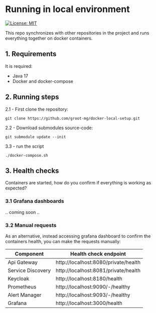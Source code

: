 # Running in local environment

[![License: MIT](https://img.shields.io/badge/License-MIT-green.svg)](https://github.com/groot-mg/docker-local-setup/blob/main/LICENSE)


This repo synchronizes with other repositories in the project and runs everything together on docker containers.

## 1. Requirements

It is required:
* Java 17
* Docker and docker-compose

## 2. Running steps
2.1 - First clone the repository:
```shell
git clone https://github.com/groot-mg/docker-local-setup.git
```

2.2 - Download submodules source-code:
```shell
git submodule update --init
```
3.3 - run the script
```shell
./docker-compose.sh
```

## 3. Health checks

Containers are started, how do you confirm if everything is working as expected?

### 3.1 Grafana dashboards

.. coming soon ..

### 3.2 Manual requests

As an alternative, instead accessing grafana dashboard to confirm the containers health, you can make the requests manually:

| Component         | Health check endpoint                |
|-------------------|--------------------------------------|
| Api Gateway       | http://localhost:8080/private/health | 
| Service Discovery | http://localhost:8081/private/health |
| Keycloak          | http://localhost:8180/health         |
| Prometheus        | http://localhost:9090/-/healthy      |
| Alert Manager     | http://localhost:9093/-/healthy      |
| Grafana           | http://localhost:3000/health         |
